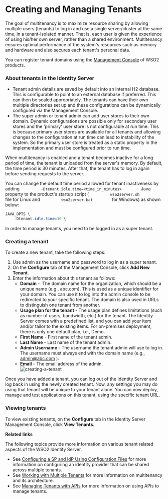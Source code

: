 # Creating and Managing Tenants

The goal of multitenancy is to maximize resource sharing by allowing
multiple users (tenants) to log in and use a single server/cluster at
the same time, in a tenant-isolated manner. That is, each user is given
the experience of using his/her own server, rather than a shared
environment. Multitenancy ensures optimal performance of the system's
resources such as memory and hardware and also secures each tenant's
personal data.

You can register tenant domains using the [Management
Console](../../setup/getting-started-with-the-management-console) of WSO2
products.

### About tenants in the Identity Server

-   Tenant admin details are saved by default into an internal H2
    database. This is configurable to point to an external database if
    preferred. This can then be scaled appropriately. The tenants can
    have their own multiple directories set up and these configurations
    can be dynamically configured via the Management Console.
-   The super admin or tenant admin can add user stores to their own
    domain. Dynamic configurations are possible only for secondary user
    stores and the 'primary' user store is not configurable at run time.
    This is because primary user stores are available for all tenants
    and allowing changes to the configuration at run time can lead to
    instability of the system. So the primary user store is treated as a
    static property in the implementation and must be configured prior
    to run time.

When multitenancy is enabled and a tenant becomes inactive for a long
period of time, the tenant is unloaded from the server's memory. By
default, the time period is 30 minutes. After that, the tenant has to
log in again before sending requests to the server.

You can change the default time period allowed for tenant inactiveness
by adding `          -Dtenant.idle.time=<time_in_minutes>         ` Java
property to the product's startup script (
`          wso2server.sh         ` file for Linux and
`          wso2server.bat         ` for Windows) as shown below:

  

``` java
JAVA_OPTS \
    -Dtenant.idle.time=30 \
```

In order to manage tenants, you need to be logged in as a super tenant.

### Creating a tenant

To create a new tenant, take the following steps:

1.  Use admin as the username and password to log in as a super tenant.
2.  On the **Configure** tab of the Management Console, click **Add New
    Tenant**.
3.  Enter the information about this tenant as follows:  
    -   **Domain** -  The domain name for the organization, which should
        be a unique name (e.g., abc.com). This is used as a unique
        identifier for your domain. You can use it to log into the admin
        console to be redirected to your specific tenant. The domain is
        also used in URLs to distinguish one tenant from another.
    -   **Usage plan for the tenant** - The usage plan defines
        limitations (such as number of users, bandwidth, etc.) for the
        tenant. The Identity Server comes with a predefined list, and
        you can add your item and/or tailor to the existing items. For
        on-premises deployment, there is only one default plan, i.e.,
        Demo.  
    -   **First Name** - First name of the tenant admin.
    -   **Last Name** - Last name of the tenant admin.
    -   **Admin Username** - The username the tenant admin will use to
        log in. The username must always end with the domain name (e.g.,
        <admin@abc.com> ).
    -   **Email** - The email address of the admin.  
        ![creating-a-tenant](../../assets/img/using-wso2-identity-server/creating-a-tenant.png)

Once you have added a tenant, you can log out of the Identity Server and
log back in using the newly created tenant. Now, any settings you may do
using that tenant will be unique to your tenant alone. You can now
deploy, manage and test applications on this tenant, using the specific
tenant URL.

### Viewing tenants

To view existing tenants, on the **Configure** tab in the Identity
Server Management Console, click **View Tenants**.

**Related links**

The following topics provide more information on various tenant related
aspects of the WSO2 Identity Server.

-   See [Configuring a SP and IdP Using Configuration
    Files](../../using-wso2-identity-server/configuring-a-sp-and-idp-using-configuration-files) for
    more information on configuring an identity provider that can be
    shared across multiple tenants.
-   See [Working with Multiple
    Tenants](../../admin-guide/working-with-multiple-tenants)
    for more information on multitenancy and its architecture.
-   See [Managing Tenants with APIs](../../using-wso2-identity-server/managing-tenants-with-apis) for
    more information on using APIs to manage tenants.
